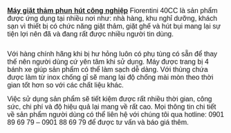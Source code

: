 <p><span style="font-size: medium; font-family: arial, helvetica, sans-serif;"><a title="M&aacute;y giặt thảm phun h&uacute;t c&ocirc;ng nghiệp" href="https://daihoangcuong.com/san-pham/may-giat-tham-cong-nghiep-104.html"><strong>M&aacute;y giặt thảm phun h&uacute;t&nbsp;c&ocirc;ng nghiệp</strong></a> Fiorentini 40CC l&agrave; sản phẩm được ứng dụng tại nhiều nơi như: nh&agrave; h&agrave;ng, khu nghỉ dưỡng, kh&aacute;ch sạn v&igrave; thiết bị c&oacute; chức năng giặt thảm, giặt ghế v&agrave; h&uacute;t bụi mang lại sự tiện lợi n&ecirc;n đ&atilde; v&agrave; đang rất được nhiều người tin d&ugrave;ng.</span></p>
<p><a title="https://daihoangcuong.com/san-pham/may-giat-tham-cong-nghiep-104.html" href="https://daihoangcuong.com/san-pham/may-giat-tham-cong-nghiep-104.html"><span style="font-size: medium; font-family: arial, helvetica, sans-serif;"><img src="https://4.bp.blogspot.com/-FAN761k2VWk/XZgF9L87iDI/AAAAAAAAExQ/fGPP2oG1dvMIaA2bQhhWRP5sFTGJRs94gCLcBGAsYHQ/s1600/May-giat-tham-phun-hut-Fiorentini-40CC.png" alt="" border="0" data-blogger-escaped-data-original-height="328" data-blogger-escaped-data-original-width="877" /></span></a></p>
<p><span style="font-size: medium; font-family: arial, helvetica, sans-serif;">Với h&agrave;ng ch&iacute;nh h&atilde;ng khi bị hư hỏng lu&ocirc;n c&oacute; phụ t&ugrave;ng c&oacute; sẵn để thay thế n&ecirc;n người d&ugrave;ng cứ y&ecirc;n t&acirc;m khi sử dụng. M&aacute;y được trang bị 4 b&aacute;nh xe gi&uacute;p sản phẩm c&oacute; thể l&agrave;m sạch dễ d&agrave;ng. Với th&ugrave;ng chứa được l&agrave;m từ inox chống gỉ sẽ mang lại độ chống m&agrave;i m&ograve;n theo thời gian tốt hơn so với c&aacute;c chất liệu kh&aacute;c.</span></p>
<p><span style="font-size: medium; font-family: arial, helvetica, sans-serif;">Việc sử dụng sản phẩm sẽ tiết kiệm được rất nhiều thời gian, c&ocirc;ng sức, chi ph&iacute; v&agrave; độ hiệu quả lại mang về rất cao. Mọi t</span><span style="font-family: arial, helvetica, sans-serif; font-size: medium;">h&ocirc;ng tin chi tiết về sản phẩm người d&ugrave;ng c&oacute; thể li&ecirc;n hệ với ch&uacute;ng t&ocirc;i qua hotline: 0901 89 69 79 &ndash; 0901 88 69 79 để được tư vấn v&agrave; b&aacute;o gi&aacute; th&ecirc;m.</span></p>
